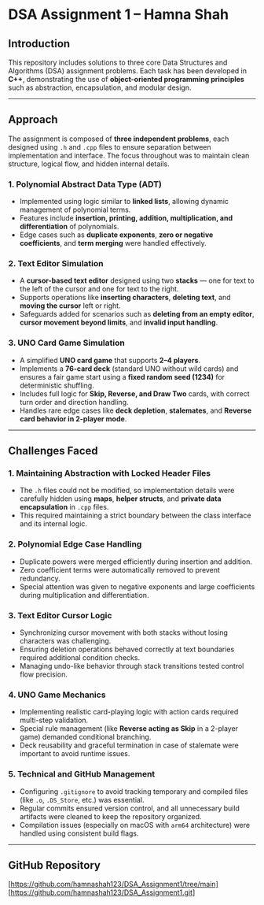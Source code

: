 
# DSA Assignment 1 – Hamna Shah

## Introduction

This repository includes solutions to three core Data Structures and Algorithms (DSA) assignment problems. Each task has been developed in **C++**, demonstrating the use of **object-oriented programming principles** such as abstraction, encapsulation, and modular design.

---

## Approach

The assignment is composed of **three independent problems**, each designed using `.h` and `.cpp` files to ensure separation between implementation and interface. The focus throughout was to maintain clean structure, logical flow, and hidden internal details.

### 1. Polynomial Abstract Data Type (ADT)

* Implemented using logic similar to **linked lists**, allowing dynamic management of polynomial terms.
* Features include **insertion, printing, addition, multiplication, and differentiation** of polynomials.
* Edge cases such as **duplicate exponents**, **zero or negative coefficients**, and **term merging** were handled effectively.

### 2. Text Editor Simulation

* A **cursor-based text editor** designed using two **stacks** — one for text to the left of the cursor and one for text to the right.
* Supports operations like **inserting characters**, **deleting text**, and **moving the cursor** left or right.
* Safeguards added for scenarios such as **deleting from an empty editor**, **cursor movement beyond limits**, and **invalid input handling**.

### 3. UNO Card Game Simulation

* A simplified **UNO card game** that supports **2–4 players**.
* Implements a **76-card deck** (standard UNO without wild cards) and ensures a fair game start using a **fixed random seed (1234)** for deterministic shuffling.
* Includes full logic for **Skip, Reverse, and Draw Two** cards, with correct turn order and direction handling.
* Handles rare edge cases like **deck depletion**, **stalemates**, and **Reverse card behavior in 2-player mode**.

---

## Challenges Faced

### 1. **Maintaining Abstraction with Locked Header Files**

* The `.h` files could not be modified, so implementation details were carefully hidden using **maps**, **helper structs**, and **private data encapsulation** in `.cpp` files.
* This required maintaining a strict boundary between the class interface and its internal logic.

### 2. **Polynomial Edge Case Handling**

* Duplicate powers were merged efficiently during insertion and addition.
* Zero coefficient terms were automatically removed to prevent redundancy.
* Special attention was given to negative exponents and large coefficients during multiplication and differentiation.

### 3. **Text Editor Cursor Logic**

* Synchronizing cursor movement with both stacks without losing characters was challenging.
* Ensuring deletion operations behaved correctly at text boundaries required additional condition checks.
* Managing undo-like behavior through stack transitions tested control flow precision.

### 4. **UNO Game Mechanics**

* Implementing realistic card-playing logic with action cards required multi-step validation.
* Special rule management (like **Reverse acting as Skip** in a 2-player game) demanded conditional branching.
* Deck reusability and graceful termination in case of stalemate were important to avoid runtime issues.

### 5. **Technical and GitHub Management**

* Configuring `.gitignore` to avoid tracking temporary and compiled files (like `.o`, `.DS_Store`, etc.) was essential.
* Regular commits ensured version control, and all unnecessary build artifacts were cleaned to keep the repository organized.
* Compilation issues (especially on macOS with `arm64` architecture) were handled using consistent build flags.

---

## GitHub Repository
[https://github.com/hamnashah123/DSA_Assignment1/tree/main]
[https://github.com/hamnashah123/DSA_Assignment1.git]